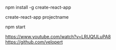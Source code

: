npm install -g create-react-app


create-react-app projectname


npm start


https://www.youtube.com/watch?v=LRUQfJLuPA8
https://github.com/velopert
